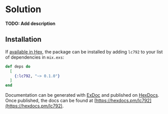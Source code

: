 # Solution

**TODO: Add description**

## Installation

If [available in Hex](https://hex.pm/docs/publish), the package can be installed
by adding `lc792` to your list of dependencies in `mix.exs`:

```elixir
def deps do
  [
    {:lc792, "~> 0.1.0"}
  ]
end
```

Documentation can be generated with [ExDoc](https://github.com/elixir-lang/ex_doc)
and published on [HexDocs](https://hexdocs.pm). Once published, the docs can
be found at [https://hexdocs.pm/lc792](https://hexdocs.pm/lc792).

